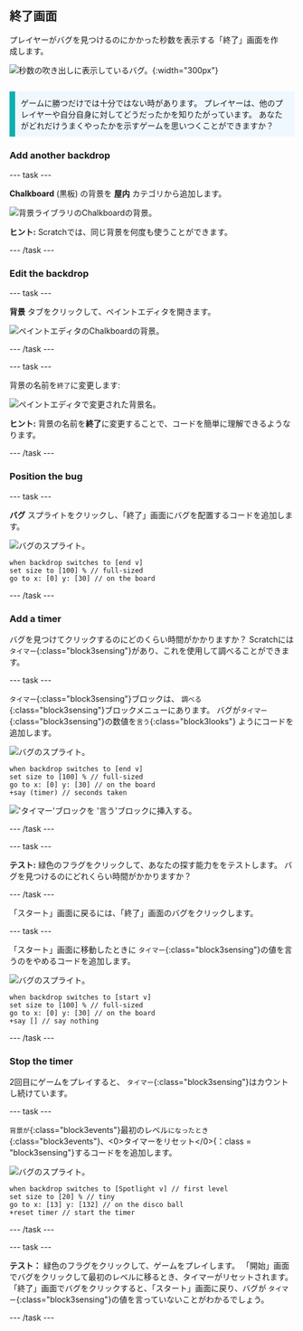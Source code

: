 ## 終了画面

<div style="display: flex; flex-wrap: wrap">
<div style="flex-basis: 200px; flex-grow: 1; margin-right: 15px;">
プレイヤーがバグを見つけるのにかかった秒数を表示する「終了」画面を作成します。 
</div>
<div>

![秒数の吹き出しに表示しているバグ。](images/end-screen.png){:width="300px"}

</div>
</div>

<p style="border-left: solid; border-width:10px; border-color: #0faeb0; background-color: aliceblue; padding: 10px;">
ゲームに勝つだけでは十分ではない時があります。 プレイヤーは、他のプレイヤーや自分自身に対してどうだったかを知りたがっています。 あなたがどれだけうまくやったかを示すゲームを思いつくことができますか？</p>

### Add another backdrop

--- task ---

**Chalkboard** (黒板) の背景を **屋内** カテゴリから追加します。

![背景ライブラリのChalkboardの背景。](images/chalkboard.png)

**ヒント:** Scratchでは、同じ背景を何度も使うことができます。

--- /task ---

### Edit the backdrop

--- task ---

**背景** タブをクリックして、ペイントエディタを開きます。

![ペイントエディタのChalkboardの背景。](images/chalkboard2-paint.png)

--- /task ---

--- task ---

背景の名前を`終了`に変更します:

![ペイントエディタで変更された背景名。](images/end-screen-name.png)

**ヒント:** 背景の名前を**終了**に変更することで、コードを簡単に理解できるようなります。

--- /task ---

### Position the bug

--- task ---

**バグ** スプライトをクリックし、「終了」画面にバグを配置するコードを追加します。

![バグのスプライト。](images/bug-sprite.png)

```blocks3
when backdrop switches to [end v]
set size to [100] % // full-sized
go to x: [0] y: [30] // on the board
```

--- /task ---

### Add a timer

バグを見つけてクリックするのにどのくらい時間がかかりますか？ Scratchには `タイマー`{:class="block3sensing"}があり、これを使用して調べることができます。

--- task ---

`タイマー`{:class="block3sensing"}ブロックは、 `調べる`{:class="block3sensing"}ブロックメニューにあります。 バグが`タイマー`{:class="block3sensing"}の数値を`言う`{:class="block3looks"} ようにコードを追加します。

![バグのスプライト。](images/bug-sprite.png)

```blocks3
when backdrop switches to [end v]
set size to [100] % // full-sized
go to x: [0] y: [30] // on the board
+say (timer) // seconds taken
```

!['タイマー'ブロックを '言う'ブロックに挿入する。](images/inserting-blocks.gif)

--- /task ---

--- task ---

**テスト:** 緑色のフラグをクリックして、あなたの探す能力ををテストします。 バグを見つけるのにどれくらい時間がかかりますか？

--- /task ---

「スタート」画面に戻るには、「終了」画面のバグをクリックします。

--- task ---

「スタート」画面に移動したときに `タイマー`{:class="block3sensing"}の値を言うのをやめるコードを追加します。

![バグのスプライト。](images/bug-sprite.png)

```blocks3
when backdrop switches to [start v]
set size to [100] % // full-sized
go to x: [0] y: [30] // on the board
+say [] // say nothing
```

--- /task ---

### Stop the timer

2回目にゲームをプレイすると、 `タイマー`{:class="block3sensing"}はカウントし続けています。

--- task ---

`背景が`{:class="block3events"}最初のレベル`になったとき`{:class="block3events"}、<0>タイマーをリセット</0>{：class = "block3sensing"}するコードをを追加します。

![バグのスプライト。](images/bug-sprite.png)

```blocks3
when backdrop switches to [Spotlight v] // first level
set size to [20] % // tiny
go to x: [13] y: [132] // on the disco ball
+reset timer // start the timer
```

--- /task ---

--- task ---

**テスト：** 緑色のフラグをクリックして、ゲームをプレイします。 「開始」画面でバグをクリックして最初のレベルに移るとき、タイマーがリセットされます。 「終了」画面でバグをクリックすると、「スタート」画面に戻り、バグが `タイマー`{:class="block3sensing"}の値を言っていないことがわかるでしょう。

--- /task ---

